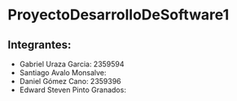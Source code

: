 # ProyectoDesarrolloDeSoftware1
## Integrantes:
- Gabriel Uraza Garcia: 2359594
- Santiago Avalo Monsalve:
- Daniel Gómez Cano: 2359396
- Edward Steven Pinto Granados:
